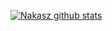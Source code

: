 [![ Nakasz github stats](https://github-readme-stats.vercel.app/api?username=Nakasz&show_icons=true&title_color=096cde&icon_color=8291b0&text_color=000000)](https://stuckcode.com)
